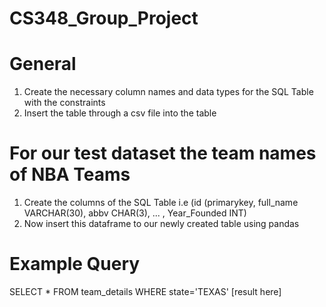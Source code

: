 # CS348_Group_Project

# General
1. Create the necessary column names and data types for the SQL Table with the constraints 
2. Insert the table through a csv file into the table


# For our test dataset the team names of NBA Teams
1. Create the columns of the SQL Table i.e (id (primarykey, full_name VARCHAR(30), abbv CHAR(3), ... , Year_Founded INT)
2. Now insert this dataframe to our newly created table using pandas

# Example Query
SELECT * FROM team_details WHERE state='TEXAS' 
[result here]
